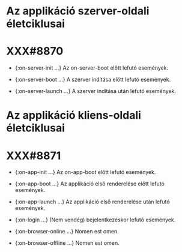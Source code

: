 
# Az applikáció szerver-oldali életciklusai
# XXX#8870

- {:on-server-init ...}
  Az on-server-boot előtt lefutó események.

- {:on-server-boot ...}
  A szerver indítása előtt lefutó események.

- {:on-server-launch ...}
  A szerver indítása után lefutó események.



# Az applikáció kliens-oldali életciklusai
# XXX#8871

- {:on-app-init ...}
  Az on-app-boot előtt lefutó események.

- {:on-app-boot ...}
  Az applikáció első renderelése előtt lefutó események.

- {:on-app-launch ...}
  Az applikáció első renderelése után lefutó események.

- {:on-login ...}
  (Nem vendég) bejelentkezéskor lefutó események.

- {:on-browser-online ...}
  Nomen est omen.

- {:on-browser-offline ...}
  Nomen est omen.
